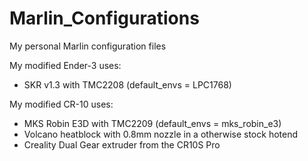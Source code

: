 # Marlin_Configurations
My personal Marlin configuration files

My modified Ender-3 uses:
- SKR v1.3 with TMC2208 (default_envs = LPC1768)

My modified CR-10 uses:
- MKS Robin E3D with TMC2209 (default_envs = mks_robin_e3)
- Volcano heatblock with 0.8mm nozzle in a otherwise stock hotend
- Creality Dual Gear extruder from the CR10S Pro
